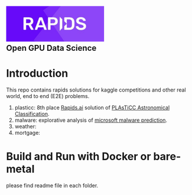 ## <div align="left"><img src="img/rapids_logo.png" width="265px"/></div> Open GPU Data Science

# Introduction
This repo contains rapids solutions for kaggle competitions and other real world, end to end (E2E) problems.
1. plasticc: 8th place [Rapids.ai](https://rapids.ai) solution of [PLAsTiCC Astronomical Classification](https://www.kaggle.com/c/PLAsTiCC-2018).  
2. malware: explorative analysis of [microsoft malware prediction](https://www.kaggle.com/c/microsoft-malware-prediction).
3. weather: 
4. mortgage: 

# Build and Run with Docker or bare-metal 
please find readme file in each folder.
